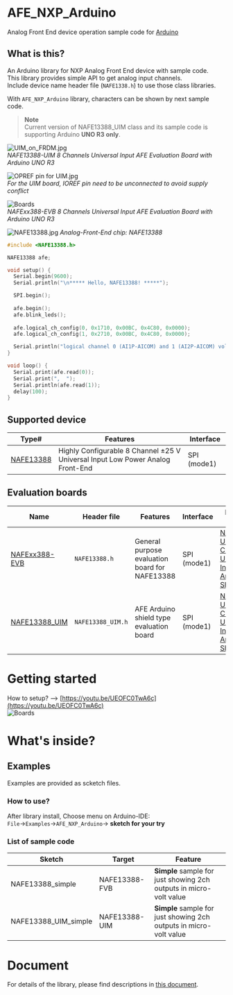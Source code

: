 # AFE_NXP_Arduino
Analog Front End device operation sample code for [Arduino](https://www.arduino.cc) 

## What is this?
An Arduino library for NXP Analog Front End device with sample code.  
This library provides simple API to get analog input channels.  
Include device name header file (`NAFE1338.h`) to use those class libraries. 

With `AFE_NXP_Arduino` library, characters can be shown by next sample code. 

> **Note**  
> Current version of NAFE13388_UIM class and its sample code is supporting Arduino **UNO R3 only**. 

![UIM_on_FRDM.jpg](https://github.com/teddokano/additional_files/blob/main/AFE_NXP_Arduino/UIM.jpg)  
_NAFE13388-UIM 8 Channels Universal Input AFE Evaluation Board with Arduino UNO R3_

![OPREF pin for UIM.jpg](https://github.com/teddokano/additional_files/blob/main/AFE_NXP_Arduino/IOREF.jpg)  
_For the UIM board, IOREF pin need to be unconnected to avoid supply conflict_

![Boards](https://github.com/teddokano/additional_files/blob/main/AFE_NXP_Arduino/afe.jpg)  
_NAFExx388-EVB 8 Channels Universal Input AFE Evaluation Board with Arduino UNO R3_

![NAFE13388.jpg](https://github.com/teddokano/additional_files/blob/main/AFE_NXP_Arduino/NAFE13388.jpg)
*Analog-Front-End chip: NAFE13388*



```cpp
#include <NAFE13388.h>

NAFE13388 afe;

void setup() {
  Serial.begin(9600);
  Serial.println("\n***** Hello, NAFE13388! *****");

  SPI.begin();
  
  afe.begin();
  afe.blink_leds();
  
  afe.logical_ch_config(0, 0x1710, 0x00BC, 0x4C80, 0x0000);
  afe.logical_ch_config(1, 0x2710, 0x00BC, 0x4C80, 0x0000);

  Serial.println("logical channel 0 (AI1P-AICOM) and 1 (AI2P-AICOM) voltages are shown in micro-volt");
}

void loop() {
  Serial.print(afe.read(0));
  Serial.print(",  ");
  Serial.println(afe.read(1));
  delay(100);
}
```

## Supported device
Type#|Features|Interface
---|---|---
[NAFE13388](https://www.nxp.com/products/peripherals-and-logic/signal-chain/analog-front-end/highly-configurable-8-channel-25-v-universal-input-low-power-analog-front-end:NAFEx1388)	|Highly Configurable 8 Channel ±25 V Universal Input Low Power Analog Front-End	|SPI (mode1)

## Evaluation boards
Name|Header file|Features|Interface|Evaluation board
---|---|---|---|---
[NAFExx388-EVB](https://www.nxp.com/design/design-center/development-boards-and-designs/NAFExx388-EVB)	|`NAFE13388.h`	|	General purpose evaluation board for NAFE13388 |SPI (mode1)	|[NAFE13388-UIM 8-Channel Universal Input AFE Arduino® Shield Board](https://www.nxp.com/design/design-center/development-boards-and-designs/NAFExx388-EVB)
[NAFE13388_UIM](https://www.nxp.com/products/peripherals-and-logic/signal-chain/analog-front-end/highly-configurable-8-channel-25-v-universal-input-low-power-analog-front-end:NAFEx1388)	|`NAFE13388_UIM.h`	|AFE Arduino shield type evaluation board |SPI (mode1)	|[NAFE13388-UIM 8-Channel Universal Input AFE Arduino® Shield Board](https://www.nxp.com/design/design-center/development-boards-and-designs/NAFE13388-UIM)

# Getting started
How to setup? --> [https://youtu.be/UEOFC0TwA6c](https://youtu.be/UEOFC0TwA6c)  
![Boards](https://github.com/teddokano/additional_files/blob/main/AFE_NXP_Arduino/demo_video.png) 

# What's inside?

## Examples
Examples are provided as scketch files.

### How to use?

After library install, Choose menu on Arduino-IDE: `File`→`Examples`→`AFE_NXP_Arduino`→ **sketch for your try**

### List of sample code

Sketch|Target|Feature
---|---|---
NAFE13388_simple		|NAFE13388-FVB	|**Simple** sample for just showing 2ch outputs in micro-volt value
NAFE13388_UIM_simple		|NAFE13388-UIM	|**Simple** sample for just showing 2ch outputs in micro-volt value


# Document
For details of the library, please find descriptions in [this document](https://teddokano.github.io/AFE_NXP_Arduino/annotated.html).
